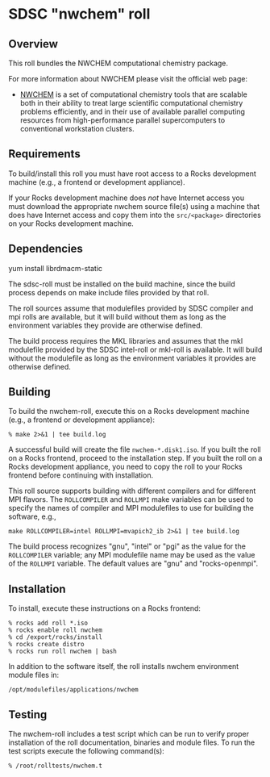 # SDSC "nwchem" roll

## Overview

This roll bundles the NWCHEM computational chemistry package.

For more information about NWCHEM please visit the official web page:

- <a href="http://www.nwchem-sw.org/index.php" target="_blank">NWCHEM</a> is a
set of computational chemistry tools that are scalable both in their ability to
treat large scientific computational chemistry problems efficiently, and in
their use of available parallel computing resources from high-performance
parallel supercomputers to conventional workstation clusters.


## Requirements

To build/install this roll you must have root access to a Rocks development
machine (e.g., a frontend or development appliance).

If your Rocks development machine does *not* have Internet access you must
download the appropriate nwchem source file(s) using a machine that does
have Internet access and copy them into the `src/<package>` directories on your
Rocks development machine.


## Dependencies

yum install librdmacm-static

The sdsc-roll must be installed on the build machine, since the build process
depends on make include files provided by that roll.

The roll sources assume that modulefiles provided by SDSC compiler and mpi
rolls are available, but it will build without them as long as the environment
variables they provide are otherwise defined.

The build process requires the MKL libraries and assumes that the mkl
modulefile provided by the SDSC intel-roll or mkl-roll is available.  It will build without
the modulefile as long as the environment variables it provides are otherwise
defined.


## Building

To build the nwchem-roll, execute this on a Rocks development
machine (e.g., a frontend or development appliance):

```shell
% make 2>&1 | tee build.log
```

A successful build will create the file `nwchem-*.disk1.iso`.  If you built the
roll on a Rocks frontend, proceed to the installation step. If you built the
roll on a Rocks development appliance, you need to copy the roll to your Rocks
frontend before continuing with installation.

This roll source supports building with different compilers and for different
MPI flavors.  The `ROLLCOMPILER` and `ROLLMPI` make variables can be used to
specify the names of compiler and MPI modulefiles to use for building the
software, e.g.,

```shell
make ROLLCOMPILER=intel ROLLMPI=mvapich2_ib 2>&1 | tee build.log
```

The build process recognizes "gnu", "intel" or "pgi" as the value for the
`ROLLCOMPILER` variable; any MPI modulefile name may be used as the value of
the `ROLLMPI` variable.  The default values are "gnu" and "rocks-openmpi".


## Installation

To install, execute these instructions on a Rocks frontend:

```shell
% rocks add roll *.iso
% rocks enable roll nwchem
% cd /export/rocks/install
% rocks create distro
% rocks run roll nwchem | bash
```

In addition to the software itself, the roll installs nwchem environment
module files in:

```shell
/opt/modulefiles/applications/nwchem
```


## Testing

The nwchem-roll includes a test script which can be run to verify proper
installation of the roll documentation, binaries and module files. To
run the test scripts execute the following command(s):

```shell
% /root/rolltests/nwchem.t 
```

